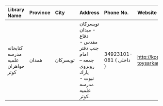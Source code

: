 | Library Name                      | Province   | City     | Address                                                                                | Phone No.               | Website                            |
|:----------------------------------|:-----------|:---------|:---------------------------------------------------------------------------------------|:------------------------|:-----------------------------------|
| كتابخانه مدرسه علمیه خواهران كوثر | همدان      | تویسرکان | تویسركان - میدان دفاع مقدس - جنب دفتر امام جمعه – روبروی پارك نبوت - مدرسه علمیه كوثر. | 34923101-081 ( داخلی  ) | http://kosar-toysarkan.womenhc.com |